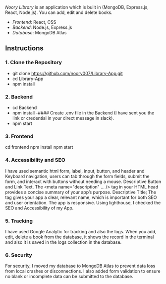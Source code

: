 *Noory Library* is an application which is built in (MongoDB, Express.js, React, Node.js). You can add, edit and delete books.

- *Frontend*: React, CSS
- *Backend*: Node.js, Express.js
- *Database*: MongoDB Atlas

## Instructions

### 1.	Clone the Repository

- git clone https://github.com/noory007/Library-App.git
- cd Library-App
- npm install

### 2.	Backend

- cd Backend 
- npm install
-#### Create .env file in the Backend (I have sent you the link or credential in your direct message in slack).
- npm start 

### 3.	Frontend

cd frontend
npm install
npm start

### 4.	Accessibility and SEO

I have used semantic html form, label, input, button, and header and Keyboard navigation, users can tab through the form fields, submit the form, and interact with buttons without needing a mouse. Descriptive Button and Link Text. 
The <meta name="description" ... /> tag in your HTML head provides a concise summary of your app’s purpose. Descriptive Title; The <title>Noory Library</title> tag gives your app a clear, relevant name, which is important for both SEO and user orientation. The app is responsive. Using lighthouse, I checked the SEO and Accessibility of my App.

### 5.	Tracking

I have used Google Analytic for tracking and also the logs. When you add, edit, delete a book from the database, it shows the record in the terminal and also it is saved in the logs collection in the database. 

### 6.	Security

For security, I moved my database to MongoDB Atlas to prevent data loss from local crashes or disconnections. I also added form validation to ensure no blank or incomplete data can be submitted to the database.


